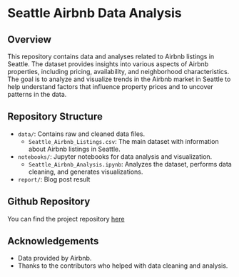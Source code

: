 
# Seattle Airbnb Data Analysis

## Overview

This repository contains data and analyses related to Airbnb listings in Seattle. The dataset provides insights into various aspects of Airbnb properties, including pricing, availability, and neighborhood characteristics. The goal is to analyze and visualize trends in the Airbnb market in Seattle to help understand factors that influence property prices and to uncover patterns in the data.

## Repository Structure

- `data/`: Contains raw and cleaned data files.
  - `Seattle_Airbnb_Listings.csv`: The main dataset with information about Airbnb listings in Seattle.
- `notebooks/`: Jupyter notebooks for data analysis and visualization.
  - `Seattle_Airbnb_Analysis.ipynb`: Analyzes the dataset, performs data cleaning, and generates visualizations.
- `report/`: Blog post result

## Github Repository

You can find the project repository [here](https://github.com/TienTran2706/Seattle-Airbnb-data)

## Acknowledgements

- Data provided by Airbnb.
- Thanks to the contributors who helped with data cleaning and analysis.
